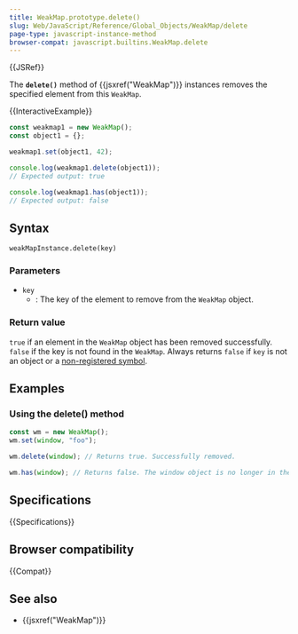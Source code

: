 ```yaml
---
title: WeakMap.prototype.delete()
slug: Web/JavaScript/Reference/Global_Objects/WeakMap/delete
page-type: javascript-instance-method
browser-compat: javascript.builtins.WeakMap.delete
---
```


{{JSRef}}

The **`delete()`** method of {{jsxref("WeakMap")}} instances removes the specified element from this `WeakMap`.

{{InteractiveExample}}

```js interactive-example
const weakmap1 = new WeakMap();
const object1 = {};

weakmap1.set(object1, 42);

console.log(weakmap1.delete(object1));
// Expected output: true

console.log(weakmap1.has(object1));
// Expected output: false

```

## Syntax

```js-nolint
weakMapInstance.delete(key)
```

### Parameters

- `key`
  - : The key of the element to remove from the `WeakMap` object.

### Return value

`true` if an element in the `WeakMap` object has been removed successfully. `false` if the key is not found in the `WeakMap`. Always returns `false` if `key` is not an object or a [non-registered symbol](/en-US/docs/Web/JavaScript/Reference/Global_Objects/Symbol#shared_symbols_in_the_global_symbol_registry).

## Examples

### Using the delete() method

```js
const wm = new WeakMap();
wm.set(window, "foo");

wm.delete(window); // Returns true. Successfully removed.

wm.has(window); // Returns false. The window object is no longer in the WeakMap.
```

## Specifications

{{Specifications}}

## Browser compatibility

{{Compat}}

## See also

- {{jsxref("WeakMap")}}
